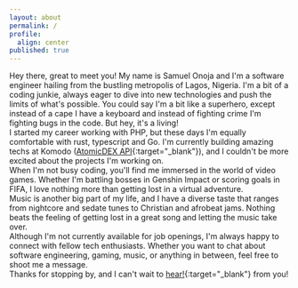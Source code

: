 ```yaml
---
layout: about
permalink: /
profile:
  align: center
published: true
---
```


Hey there, great to meet you! My name is Samuel Onoja and I'm a software engineer hailing from the bustling metropolis of Lagos, Nigeria. I'm a bit of a coding junkie, always eager to dive into new technologies and push the limits of what's possible. You could say I'm a bit like a superhero, except instead of a cape I have a keyboard and instead of fighting crime I'm fighting bugs in the code. But hey, it's a living!
<br>
I started my career working with PHP, but these days I'm equally comfortable with rust, typescript and Go. I'm currently building amazing techs at Komodo ([AtomicDEX API](https://github.com/KomodoPlatform/atomicDEX-API){:target="\_blank"}), and I couldn't be more excited about the projects I'm working on.
<br>
When I'm not busy coding, you'll find me immersed in the world of video games. Whether I'm battling bosses in Genshin Impact or scoring goals in FIFA, I love nothing more than getting lost in a virtual adventure.
<br>
Music is another big part of my life, and I have a diverse taste that ranges from nightcore and sedate tunes to Christian and afrobeat jams. Nothing beats the feeling of getting lost in a great song and letting the music take over.
<br>
Although I'm not currently available for job openings, I'm always happy to connect with fellow tech enthusiasts. Whether you want to chat about software engineering, gaming, music, or anything in between, feel free to shoot me a message.
<br>
Thanks for stopping by, and I can't wait to [hear!](https://mailto:samiodev@icloud.com){:target="\_blank"} from you!
